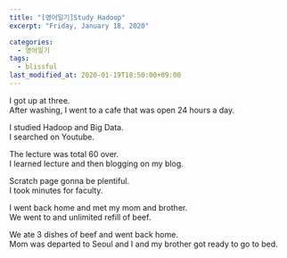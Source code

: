```yaml
---
title: "[영어일기]Study Hadoop"
excerpt: "Friday, January 18, 2020"

categories:
  - 영어일기
tags:
  - blissful
last_modified_at: 2020-01-19T18:50:00+09:00
---
```

I got up at three.  
After washing, I went to a cafe that was open 24 hours a day.  

I studied Hadoop and Big Data.  
I searched on Youtube.  

The lecture was total 60 over.  
I learned lecture and then blogging on my blog.  

Scratch page gonna be plentiful.  
I took minutes for faculty.  

I went back home and met my mom and brother.  
We went to and unlimited refill of beef.  

We ate 3 dishes of beef and went back home.  
Mom was departed to Seoul and I and my brother got ready to go to bed.  

